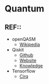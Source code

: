 # Quantum

## REF::
- openQASM
  - [Wikipedia](https://en.wikipedia.org/wiki/OpenQASM)
- Qiskit
  - [Github](https://github.com/Qiskit)
  - [Website](https://qiskit.org/)
  - [Knowledge](https://www.youtube.com/watch?v=Jx7IuJMYtJM)
- Tensorflow
  - [Cirq](https://www.youtube.com/watch?v=16ZfkPRVf2w 'QuantumCasts')
